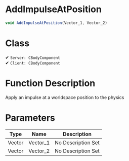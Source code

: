 # AddImpulseAtPosition
```js	
void AddImpulseAtPosition(Vector_1, Vector_2)
```
# Class
✔ `Server: CBodyComponent`  
✔ `Client: CBodyComponent`  

# Function Description
Apply an impulse at a worldspace position to the physics
# Parameters
Type|Name|Description
--|--|--
Vector|Vector_1|No Description Set
Vector|Vector_2|No Description Set
